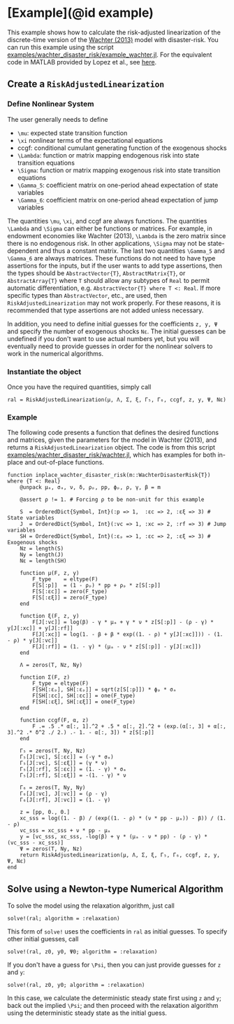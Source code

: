 # [Example](@id example)

This example shows how to calculate the risk-adjusted linearization of the
discrete-time version of the [Wachter (2013)](http://finance.wharton.upenn.edu/~jwachter/research/Wachter2013jf.pdf)
model with disaster-risk. You can run this example using the script [examples/wachter\_disaster\_risk/example_wachter.jl](https://github.com/chenwilliam77/RiskAdjustedLinearizations/tree/main/examples/wachter_disaster_risk/example_wachter.jl).
For the equivalent code in MATLAB provided by Lopez et al., see [here](https://github.com/fvazquezgrande/gen_affine/blob/main/examples/wac_disaster/genaffine_ezdis.m).

## Create a `RiskAdjustedLinearization`


### Define Nonlinear System

The user generally needs to define
- ``\mu``: expected state transition function
- ``\xi`` nonlinear terms of the expectational equations
- ccgf: conditional cumulant generating function of the exogenous shocks
- ``\Lambda``: function or matrix mapping endogenous risk into state transition equations
- ``\Sigma``: function or matrix mapping exogenous risk into state transition equations
- ``\Gamma_5``: coefficient matrix on one-period ahead expectation of state variables
- ``\Gamma_6``: coefficient matrix on one-period ahead expectation of jump variables

The quantities ``\mu``, ``\xi``, and ccgf are always functions. The quantities ``\Lambda`` and ``\Sigma`` can
either be functions or matrices. For example, in endowment economies like Wachter (2013), ``\Lambda`` is
the zero matrix since there is no endogenous risk. In other applications, ``\Sigma`` may not be state-dependent
and thus a constant matrix. The last two quantities ``\Gamma_5`` and ``\Gamma_6`` are always matrices.
These functions do not need to have type assertions for the inputs, but if the user wants to add type assertions,
then the types should be `AbstractVector{T}`, `AbstractMatrix{T}`, or `AbstractArray{T}` where `T` should
allow any subtypes of `Real` to permit automatic differentiation, e.g. `AbstractVector{T} where T <: Real`.
If more specific types than `AbstractVector`, etc., are used, then `RiskAdjustedLinearization` may not
work properly. For these reasons, it is recommended that type assertions are not added unless necessary.

In addition, you need to define initial guesses for the coefficients `z, y, Ψ` and specify the number of exogenous shocks `Nε`.
The initial guesses can be undefined if you don't want to use actual numbers yet, but
you will eventually need to provide guesses in order for the nonlinear solvers to work in
the numerical algorithms.


### Instantiate the object
Once you have the required quantities, simply call

```
ral = RiskAdjustedLinearization(μ, Λ, Σ, ξ, Γ₅, Γ₆, ccgf, z, y, Ψ, Nε)
```

### Example
The following code presents a function that defines the desired functions and matrices, given
the parameters for the model in Wachter (2013), and returns a `RiskAdjustedLinearization` object.
The code is from this script [examples/wachter\_disaster\_risk/wachter.jl](https://github.com/chenwilliam77/RiskAdjustedLinearizations/tree/main/examples/wachter_disaster_risk/wachter.jl), which has examples for both in-place and out-of-place functions.


```
function inplace_wachter_disaster_risk(m::WachterDisasterRisk{T}) where {T <: Real}
    @unpack μₐ, σₐ, ν, δ, ρₚ, pp, ϕₚ, ρ, γ, β = m

    @assert ρ != 1. # Forcing ρ to be non-unit for this example

    S  = OrderedDict{Symbol, Int}(:p => 1,  :εc => 2, :εξ => 3) # State variables
    J  = OrderedDict{Symbol, Int}(:vc => 1, :xc => 2, :rf => 3) # Jump variables
    SH = OrderedDict{Symbol, Int}(:εₚ => 1, :εc => 2, :εξ => 3) # Exogenous shocks
    Nz = length(S)
    Ny = length(J)
    Nε = length(SH)

    function μ(F, z, y)
        F_type    = eltype(F)
        F[S[:p]]  = (1 - ρₚ) * pp + ρₚ * z[S[:p]]
        F[S[:εc]] = zero(F_type)
        F[S[:εξ]] = zero(F_type)
    end

    function ξ(F, z, y)
        F[J[:vc]] = log(β) - γ * μₐ + γ * ν * z[S[:p]] - (ρ - γ) * y[J[:xc]] + y[J[:rf]]
        F[J[:xc]] = log(1. - β + β * exp((1. - ρ) * y[J[:xc]])) - (1. - ρ) * y[J[:vc]]
        F[J[:rf]] = (1. - γ) * (μₐ - ν * z[S[:p]] - y[J[:xc]])
    end

    Λ = zeros(T, Nz, Ny)

    function Σ(F, z)
        F_type = eltype(F)
        F[SH[:εₚ], SH[:εₚ]] = sqrt(z[S[:p]]) * ϕₚ * σₐ
        F[SH[:εc], SH[:εc]] = one(F_type)
        F[SH[:εξ], SH[:εξ]] = one(F_type)
    end

    function ccgf(F, α, z)
        F .= .5 .* α[:, 1].^2 + .5 * α[:, 2].^2 + (exp.(α[:, 3] + α[:, 3].^2 .* δ^2 ./ 2.) .- 1. - α[:, 3]) * z[S[:p]]
    end

    Γ₅ = zeros(T, Ny, Nz)
    Γ₅[J[:vc], S[:εc]] = (-γ * σₐ)
    Γ₅[J[:vc], S[:εξ]] = (γ * ν)
    Γ₅[J[:rf], S[:εc]] = (1. - γ) * σₐ
    Γ₅[J[:rf], S[:εξ]] = -(1. - γ) * ν

    Γ₆ = zeros(T, Ny, Ny)
    Γ₆[J[:vc], J[:vc]] = (ρ - γ)
    Γ₆[J[:rf], J[:vc]] = (1. - γ)

    z = [pp, 0., 0.]
    xc_sss = log((1. - β) / (exp((1. - ρ) * (ν * pp - μₐ)) - β)) / (1. - ρ)
    vc_sss = xc_sss + ν * pp - μₐ
    y = [vc_sss, xc_sss, -log(β) + γ * (μₐ - ν * pp) - (ρ - γ) * (vc_sss - xc_sss)]
    Ψ = zeros(T, Ny, Nz)
    return RiskAdjustedLinearization(μ, Λ, Σ, ξ, Γ₅, Γ₆, ccgf, z, y, Ψ, Nε)
end
```

## Solve using a Newton-type Numerical Algorithm
To solve the model using the relaxation algorithm, just call

```
solve!(ral; algorithm = :relaxation)
```

This form of `solve!` uses the coefficients in `ral` as initial guesses. To specify
other initial guesses, call

```
solve!(ral, z0, y0, Ψ0; algorithm = :relaxation)
```

If you don't have a guess for ``\Psi``, then you can just provide guesses for ``z`` and ``y``:

```
solve!(ral, z0, y0; algorithm = :relaxation)
```

In this case, we calculate the deterministic steady state first using ``z`` and ``y``;
back out the implied ``\Psi``; and then proceed with the relaxation algorithm using
the deterministic steady state as the initial guess.
